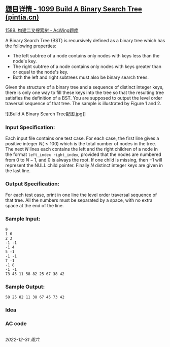 ## [题目详情 - 1099 Build A Binary Search Tree (pintia.cn)](https://pintia.cn/problem-sets/994805342720868352/exam/problems/994805367987355648)

[1589. 构建二叉搜索树 - AcWing题库](https://www.acwing.com/problem/content/1591/)

A Binary Search Tree (BST) is recursively defined as a binary tree which has the following properties:

- The left subtree of a node contains only nodes with keys less than the node's key.
- The right subtree of a node contains only nodes with keys greater than or equal to the node's key.
- Both the left and right subtrees must also be binary search trees.

Given the structure of a binary tree and a sequence of distinct integer keys, there is only one way to fill these keys into the tree so that the resulting tree satisfies the definition of a BST. You are supposed to output the level order traversal sequence of that tree. The sample is illustrated by Figure 1 and 2.

![[Build A Binary Search Tree配图.jpg]]

### Input Specification:

Each input file contains one test case. For each case, the first line gives a positive integer $N ( \leq 100)$ which is the total number of nodes in the tree. The next $N$ lines each contains the left and the right children of a node in the format `left_index right_index`, provided that the nodes are numbered from 0 to $N−1$, and 0 is always the root. If one child is missing, then −1 will represent the NULL child pointer. Finally $N$ distinct integer keys are given in the last line.

### Output Specification:

For each test case, print in one line the level order traversal sequence of that tree. All the numbers must be separated by a space, with no extra space at the end of the line.

### Sample Input:

```in
9
1 6
2 3
-1 -1
-1 4
5 -1
-1 -1
7 -1
-1 8
-1 -1
73 45 11 58 82 25 67 38 42
```

### Sample Output:

```out
58 25 82 11 38 67 45 73 42
```

### Idea



### AC code

```cpp
```


*2022-12-31 周六*